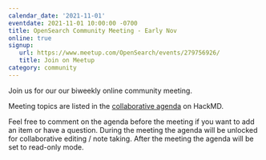 ```yaml
---
calendar_date: '2021-11-01'
eventdate: 2021-11-01 10:00:00 -0700
title: OpenSearch Community Meeting - Early Nov
online: true
signup:
   url: https://www.meetup.com/OpenSearch/events/279756926/
   title: Join on Meetup
category: community
---
```


Join us for our our biweekly online community meeting. 

Meeting topics are listed in the [collaborative agenda](https://hackmd.io/6aqCXJ7qSmCy653sC1L5RA?both=) on HackMD. 

Feel free to comment on the agenda before the meeting if you want to add an item or have a question. 
During the meeting the agenda will be unlocked for collaborative editing / note taking. After the meeting the agenda will be set to read-only mode. 

      